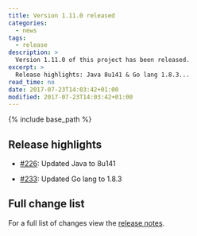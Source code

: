 ```yaml
---
title: Version 1.11.0 released
categories:
  - news
tags:
  - release
description: >
  Version 1.11.0 of this project has been released.
excerpt: >
  Release highlights: Java 8u141 & Go lang 1.8.3...
read_time: no
date: 2017-07-23T14:03:42+01:00
modified: 2017-07-23T14:03:42+01:00
---
```


{% include base_path %}

## Release highlights

* [#226](https://github.com/gantsign/development-environment/pull/226):
  Updated Java to 8u141

* [#233](https://github.com/gantsign/development-environment/pull/233):
  Updated Go lang to 1.8.3

## Full change list

For a full list of changes view the
[release notes](https://github.com/gantsign/development-environment/releases/tag/1.11.0).
